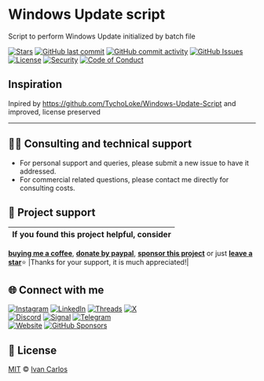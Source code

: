 # Windows Update script
Script to perform Windows Update initialized by batch file

[![Stars](https://img.shields.io/github/stars/ivancarlosti/windowsupdate?label=⭐%20Stars&color=gold&style=flat)](https://github.com/ivancarlosti/windowsupdate/stargazers)
[![GitHub last commit](https://img.shields.io/github/last-commit/ivancarlosti/windowsupdate?label=Last%20Commit)](https://github.com/ivancarlosti/windowsupdate/commits)
[![GitHub commit activity](https://img.shields.io/github/commit-activity/m/ivancarlosti/windowsupdate?label=Activity)](https://github.com/ivancarlosti/windowsupdate/pulse)
[![GitHub Issues](https://img.shields.io/github/issues/ivancarlosti/windowsupdate?label=Issues&color=orange)](https://github.com/ivancarlosti/windowsupdate/issues)  
[![License](https://img.shields.io/github/license/ivancarlosti/windowsupdate?label=License)](LICENSE)
[![Security](https://img.shields.io/badge/Security-View%20Here-purple)](https://github.com/ivancarlosti/windowsupdate/security)
[![Code of Conduct](https://img.shields.io/badge/Code%20of%20Conduct-1.4-4baaaa)](https://github.com/ivancarlosti/windowsupdate/tree/main?tab=coc-ov-file)  

## Inspiration
Inpired by https://github.com/TychoLoke/Windows-Update-Script and improved, license preserved

---

## 🧑‍💻 Consulting and technical support
* For personal support and queries, please submit a new issue to have it addressed.
* For commercial related questions, please contact me directly for consulting costs. 

## 🩷 Project support
| If you found this project helpful, consider |
| :---: |
[**buying me a coffee**][buymeacoffee], [**donate by paypal**][paypal], [**sponsor this project**][sponsor] or just [**leave a star**](../..)⭐
|Thanks for your support, it is much appreciated!|

## 🌐 Connect with me
[![Instagram](https://img.shields.io/badge/Instagram-@ivancarlos-E4405F)](https://instagram.com/ivancarlos)
[![LinkedIn](https://img.shields.io/badge/LinkedIn-@ivancarlos-0077B5)](https://www.linkedin.com/in/ivancarlos)
[![Threads](https://img.shields.io/badge/Threads-@ivancarlos-808080)](https://threads.net/@ivancarlos)
[![X](https://img.shields.io/badge/X-@ivancarlos-000000)](https://x.com/ivancarlos)  
[![Discord](https://img.shields.io/badge/Discord-@ivancarlos.me-5865F2)](https://discord.com/users/ivancarlos.me)
[![Signal](https://img.shields.io/badge/Signal-@ivancarlos.01-2592E9)](https://icc.gg/-signal)
[![Telegram](https://img.shields.io/badge/Telegram-@ivancarlos-26A5E4)](https://t.me/ivancarlos)  
[![Website](https://img.shields.io/badge/Website-ivancarlos.me-FF6B6B)](https://ivancarlos.me)
[![GitHub Sponsors](https://img.shields.io/github/sponsors/ivancarlosti?label=GitHub%20Sponsors&color=ffc0cb)][sponsor]

## 📃 License
[MIT](LICENSE) © [Ivan Carlos][ivancarlos]

[cc]: https://docs.github.com/en/communities/setting-up-your-project-for-healthy-contributions/adding-a-code-of-conduct-to-your-project
[contributing]: https://docs.github.com/en/articles/setting-guidelines-for-repository-contributors
[security]: https://docs.github.com/en/code-security/getting-started/adding-a-security-policy-to-your-repository
[support]: https://docs.github.com/en/articles/adding-support-resources-to-your-project
[it]: https://docs.github.com/en/communities/using-templates-to-encourage-useful-issues-and-pull-requests/configuring-issue-templates-for-your-repository#configuring-the-template-chooser
[prt]: https://docs.github.com/en/communities/using-templates-to-encourage-useful-issues-and-pull-requests/creating-a-pull-request-template-for-your-repository
[funding]: https://docs.github.com/en/articles/displaying-a-sponsor-button-in-your-repository
[ivancarlos]: https://ivancarlos.me
[buymeacoffee]: https://www.buymeacoffee.com/ivancarlos
[paypal]: https://icc.gg/donate
[sponsor]: https://github.com/sponsors/ivancarlosti

